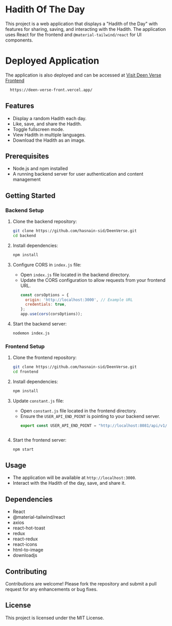
 



# Hadith Of The Day

This project is a web application that displays a "Hadith of the Day" with features for sharing, saving, and interacting with the Hadith. The application uses React for the frontend and `@material-tailwind/react` for UI components.

# Deployed Application
The application is also deployed and can be accessed at [Visit Deen Verse Frontend](https://deen-verse-front.vercel.app/)
 ```sh
   https://deen-verse-front.vercel.app/
   ```


## Features

- Display a random Hadith each day.
- Like, save, and share the Hadith.
- Toggle fullscreen mode.
- View Hadith in multiple languages.
- Download the Hadith as an image.

## Prerequisites

- Node.js and npm installed
- A running backend server for user authentication and content management

## Getting Started

### Backend Setup

1. Clone the backend repository:
   ```sh
   git clone https://github.com/hasnain-sid/DeenVerse.git
   cd backend
   ```

2. Install dependencies:
   ```sh
   npm install
   ```


3. Configure CORS in `index.js` file:
   - Open `index.js` file located in the backend directory.
   - Update the CORS configuration to allow requests from your frontend URL.
     ```javascript
     const corsOptions = {
       origin: 'http://localhost:3000', // Example URL
       credentials: true,
     };
     app.use(cors(corsOptions));
     ```

4. Start the backend server:
   ```sh
   nodemon index.js
   ```

### Frontend Setup

1. Clone the frontend repository:
   ```sh
   git clone https://github.com/hasnain-sid/DeenVerse.git
   cd frontend
   ```

2. Install dependencies:
   ```sh
   npm install
   ```

3. Update `constant.js` file:
   - Open `constant.js` file located in the frontend directory.
   - Ensure the `USER_API_END_POINT` is pointing to your backend server.
     ```javascript    
     export const USER_API_END_POINT = "http://localhost:8081/api/v1/user"
   ```
     ```

4. Start the frontend server:
   ```sh
   npm start
   ```

## Usage

- The application will be available at `http://localhost:3000`.
- Interact with the Hadith of the day, save, and share it.

## Dependencies

- React
- @material-tailwind/react
- axios
- react-hot-toast
- redux
- react-redux
- react-icons
- html-to-image
- downloadjs

## Contributing

Contributions are welcome! Please fork the repository and submit a pull request for any enhancements or bug fixes.

## License

This project is licensed under the MIT License.
 

 
